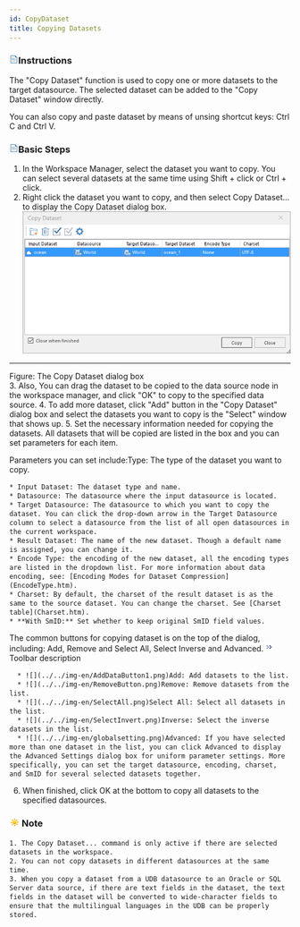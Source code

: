 ```yaml
---
id: CopyDataset
title: Copying Datasets
---
```

### ![](../../img/read.gif)Instructions

The "Copy Dataset" function is used to copy one or more datasets to the target datasource. The selected dataset can be added to the "Copy Dataset" window directly.

You can also copy and paste dataset by means of unsing shortcut keys: Ctrl C and Ctrl V.

### ![](../../img/read.gif)Basic Steps

  1. In the Workspace Manager, select the dataset you want to copy. You can select several datasets at the same time using Shift + click or Ctrl + click. 
  2. Right click the dataset you want to copy, and then select Copy Dataset... to display the Copy Dataset dialog box.  ![](img-en/CopyToDia.png)  
---  
Figure: The Copy Dataset dialog box  
  3. Also, You can drag the dataset to be copied to the data source node in the workspace manager, and click "OK" to copy to the specified data source.
  4. To add more dataset, click "Add" button in the "Copy Dataset" dialog box and select the datasets you want to copy is the "Select" window that shows up. 
  5. Set the necessary information needed for copying the datasets. All datasets that will be copied are listed in the box and you can set parameters for each item.

Parameters you can set include:Type: The type of the dataset you want to copy.

    * Input Dataset: The dataset type and name.
    * Datasource: The datasource where the input datasource is located.
    * Target Datasource: The datasource to which you want to copy the dataset. You can click the drop-down arrow in the Target Datasource column to select a datasource from the list of all open datasources in the current workspace.
    * Result Dataset: The name of the new dataset. Though a default name is assigned, you can change it.
    * Encode Type: the encoding of the new dataset, all the encoding types are listed in the dropdown list. For more information about data encoding, see: [Encoding Modes for Dataset Compression](EncodeType.htm).
    * Charset: By default, the charset of the result dataset is as the same to the source dataset. You can change the charset. See [Charset table](Charset.htm). 
    * **With SmID:** Set whether to keep original SmID field values.

The common buttons for copying dataset is on the top of the dialog, including: Add, Remove and Select All, Select Inverse and Advanced.
![](img/close.gif)Toolbar description

      * ![](../../img-en/AddDataButton1.png)Add: Add datasets to the list.
      * ![](../../img-en/RemoveButton.png)Remove: Remove datasets from the list.
      * ![](../../img-en/SelectAll.png)Select All: Select all datasets in the list.
      * ![](../../img-en/SelectInvert.png)Inverse: Select the inverse datasets in the list.
      * ![](../../img-en/globalsetting.png)Advanced: If you have selected more than one dataset in the list, you can click Advanced to display the Advanced Settings dialog box for uniform parameter settings. More specifically, you can set the target datasource, encoding, charset, and SmID for several selected datasets together.

  6. When finished, click OK at the bottom to copy all datasets to the specified datasources.

### ![](../../img/note.png)Note

    1. The Copy Dataset... command is only active if there are selected datasets in the workspace.
    2. You can not copy datasets in different datasources at the same time.
    3. When you copy a dataset from a UDB datasource to an Oracle or SQL Server data source, if there are text fields in the dataset, the text fields in the dataset will be converted to wide-character fields to ensure that the multilingual languages in the UDB can be properly stored.


